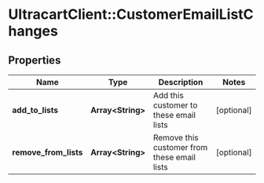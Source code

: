 # UltracartClient::CustomerEmailListChanges

## Properties
Name | Type | Description | Notes
------------ | ------------- | ------------- | -------------
**add_to_lists** | **Array&lt;String&gt;** | Add this customer to these email lists | [optional] 
**remove_from_lists** | **Array&lt;String&gt;** | Remove this customer from these email lists | [optional] 


